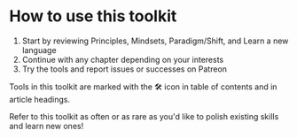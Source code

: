 # How to use this toolkit

1. Start by reviewing Principles, Mindsets, Paradigm/Shift, and Learn a new language
2. Continue with any chapter depending on your interests
3. Try the tools and report issues or successes on Patreon

Tools in this toolkit are marked with the 🛠 icon in table of contents and in article headings.

Refer to this toolkit as often or as rare as you'd like to polish existing skills and learn new ones!

